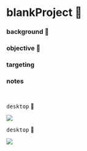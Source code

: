 # blankProject  :rocket:

### background  :bell:


### objective :book:


### targeting



### notes


<br/>




<kbd>desktop</kbd>  :rocket:     

![](/images/) 

<kbd>desktop</kbd>  :rocket:     

![](/images/) 



